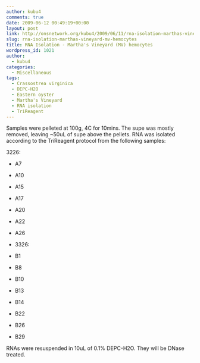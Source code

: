 ```yaml
---
author: kubu4
comments: true
date: 2009-06-12 00:49:19+00:00
layout: post
link: http://onsnetwork.org/kubu4/2009/06/11/rna-isolation-marthas-vineyard-mv-hemocytes/
slug: rna-isolation-marthas-vineyard-mv-hemocytes
title: RNA Isolation - Martha's Vineyard (MV) hemocytes
wordpress_id: 1021
author:
  - kubu4
categories:
  - Miscellaneous
tags:
  - Crassostrea virginica
  - DEPC-H2O
  - Eastern oyster
  - Martha's Vineyard
  - RNA isolation
  - TriReagent
---
```


Samples were pelleted at 100g, 4C for 10mins. The supe was mostly removed, leaving ~50uL of supe above the pellets. RNA was isolated according to the TriReagent protocol from the following samples:

3226:




    
  * A7

    
  * A10

    
  * A15

    
  * A17

    
  * A20

    
  * A22

    
  * A26

    
  * 3326:

    
  * B1

    
  * B8

    
  * B10

    
  * B13

    
  * B14

    
  * B22

    
  * B26

    
  * B29



RNAs were resuspended in 10uL of 0.1% DEPC-H2O. They will be DNase treated.
